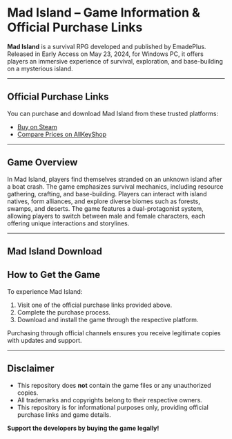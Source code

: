 # Mad Island – Game Information & Official Purchase Links

**Mad Island** is a survival RPG developed and published by EmadePlus. Released in Early Access on May 23, 2024, for Windows PC, it offers players an immersive experience of survival, exploration, and base-building on a mysterious island.

---

## Official Purchase Links

You can purchase and download Mad Island from these trusted platforms:

* [Buy on Steam](https://store.steampowered.com/app/2739590/Mad_Island/)
* [Compare Prices on AllKeyShop](https://www.allkeyshop.com/blog/en-us/buy-mad-island-cd-key-compare-prices/)

---

## Game Overview

In Mad Island, players find themselves stranded on an unknown island after a boat crash. The game emphasizes survival mechanics, including resource gathering, crafting, and base-building. Players can interact with island natives, form alliances, and explore diverse biomes such as forests, swamps, and deserts. The game features a dual-protagonist system, allowing players to switch between male and female characters, each offering unique interactions and storylines.

---

## Mad Island Download

## How to Get the Game

To experience Mad Island:

1. Visit one of the official purchase links provided above.
2. Complete the purchase process.
3. Download and install the game through the respective platform.

Purchasing through official channels ensures you receive legitimate copies with updates and support.

---

## Disclaimer

* This repository does **not** contain the game files or any unauthorized copies.
* All trademarks and copyrights belong to their respective owners.
* This repository is for informational purposes only, providing official purchase links and game details.

**Support the developers by buying the game legally!**
